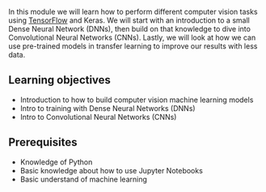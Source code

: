 In this module we will learn how to perform different computer vision tasks using [TensorFlow](https://www.tensorflow.org/) and Keras. We will start with an introduction to a small Dense Neural Network (DNNs), then build on that knowledge to dive into Convolutional Neural Networks (CNNs). Lastly, we will look at how we can use pre-trained models in transfer learning to improve our results with less data.

## Learning objectives
- Introduction to how to build computer vision machine learning models
- Intro to training with Dense Neural Networks (DNNs)
- Intro to Convolutional Neural Networks (CNNs)

## Prerequisites
- Knowledge of Python
- Basic knowledge about how to use Jupyter Notebooks
- Basic understand of machine learning